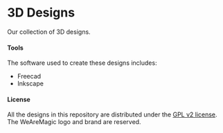 # 3D Designs
Our collection of 3D designs.  

#### Tools
The software used to create these designs includes:  
- Freecad
- Inkscape

#### License
All the designs in this repository are distributed under the [GPL v2 license](LICENSE.txt). The WeAreMagic logo and brand are reserved.